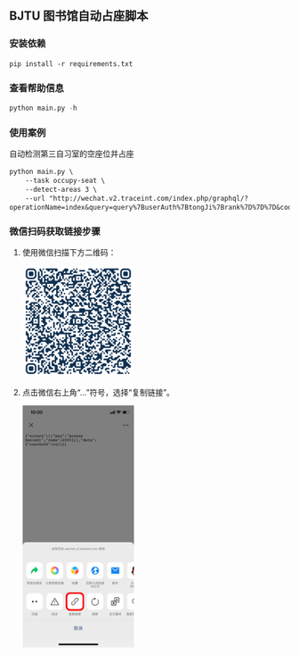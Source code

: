 ## BJTU 图书馆自动占座脚本

### 安装依赖

```shell
pip install -r requirements.txt
```

### 查看帮助信息

```python
python main.py -h
```

### 使用案例

自动检测第三自习室的空座位并占座

```shell
python main.py \
    --task occupy-seat \
    --detect-areas 3 \
    --url "http://wechat.v2.traceint.com/index.php/graphql/?operationName=index&query=query%7BuserAuth%7BtongJi%7Brank%7D%7D%7D&code=001I9pFa16U9jG0SnkFa1wi4jX3I9pF2&state=1"
```

### 微信扫码获取链接步骤

1. 使用微信扫描下方二维码：

   <img src="./images/qr.png" alt="qr" width="200px" />

2. 点击微信右上角“…”符号，选择“复制链接”。

   <img src="./images/copy-url.png" alt="copy-url" width="200px" />